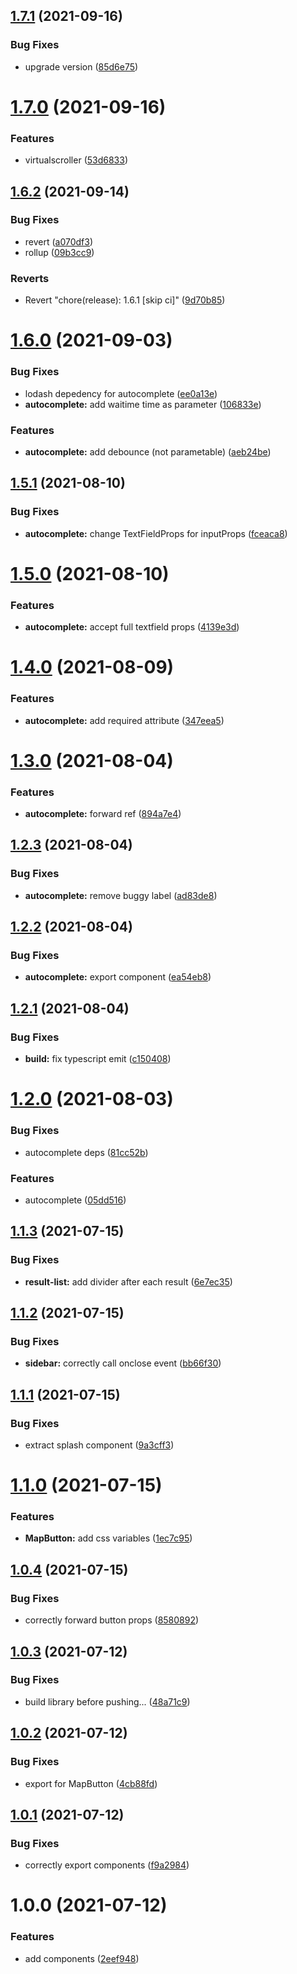 ## [1.7.1](https://github.com/DaVikingCode/react-components/compare/v1.7.0...v1.7.1) (2021-09-16)


### Bug Fixes

* upgrade version ([85d6e75](https://github.com/DaVikingCode/react-components/commit/85d6e75aed1cc79edbc15151c0304dda3cc79f3b))

# [1.7.0](https://github.com/DaVikingCode/react-components/compare/v1.6.2...v1.7.0) (2021-09-16)


### Features

* virtualscroller ([53d6833](https://github.com/DaVikingCode/react-components/commit/53d68334daaee93bda5ac6f08d2cf08ce575be38))

## [1.6.2](https://github.com/DaVikingCode/react-components/compare/v1.6.1...v1.6.2) (2021-09-14)


### Bug Fixes

* revert ([a070df3](https://github.com/DaVikingCode/react-components/commit/a070df3d5e93328e40e74cba2359d6dcecdb2206))
* rollup ([09b3cc9](https://github.com/DaVikingCode/react-components/commit/09b3cc9783a9914926360640897153089bd4aaf8))


### Reverts

* Revert "chore(release): 1.6.1 [skip ci]" ([9d70b85](https://github.com/DaVikingCode/react-components/commit/9d70b8559e0db2bf048ab2487a954dc523697fbd))

# [1.6.0](https://github.com/DaVikingCode/react-components/compare/v1.5.1...v1.6.0) (2021-09-03)


### Bug Fixes

* lodash depedency for autocomplete ([ee0a13e](https://github.com/DaVikingCode/react-components/commit/ee0a13e717125124f61dfb77ff8e17935e769546))
* **autocomplete:** add waitime time as parameter ([106833e](https://github.com/DaVikingCode/react-components/commit/106833eab634a1b567accd2e7f6a5b10d751d640))


### Features

* **autocomplete:** add debounce (not parametable) ([aeb24be](https://github.com/DaVikingCode/react-components/commit/aeb24beb30a7c4a0d6b655d6a9ac6e5a34d8fbb4))

## [1.5.1](https://github.com/DaVikingCode/react-components/compare/v1.5.0...v1.5.1) (2021-08-10)


### Bug Fixes

* **autocomplete:** change TextFieldProps for inputProps ([fceaca8](https://github.com/DaVikingCode/react-components/commit/fceaca8857fb377cbd108e0c6af317a4c5a6e613))

# [1.5.0](https://github.com/DaVikingCode/react-components/compare/v1.4.0...v1.5.0) (2021-08-10)


### Features

* **autocomplete:** accept full textfield props ([4139e3d](https://github.com/DaVikingCode/react-components/commit/4139e3dff8c67c8a9c19502e380b216c43de70a9))

# [1.4.0](https://github.com/DaVikingCode/react-components/compare/v1.3.0...v1.4.0) (2021-08-09)


### Features

* **autocomplete:** add required attribute ([347eea5](https://github.com/DaVikingCode/react-components/commit/347eea5065fbecb1b4b5c0cf6ffc65d45b6774d8))

# [1.3.0](https://github.com/DaVikingCode/react-components/compare/v1.2.3...v1.3.0) (2021-08-04)


### Features

* **autocomplete:** forward ref ([894a7e4](https://github.com/DaVikingCode/react-components/commit/894a7e45577dc87fa894ef253cff4269aa38b559))

## [1.2.3](https://github.com/DaVikingCode/react-components/compare/v1.2.2...v1.2.3) (2021-08-04)


### Bug Fixes

* **autocomplete:** remove buggy label ([ad83de8](https://github.com/DaVikingCode/react-components/commit/ad83de8d5bf329cacffb4a0ff3da7a10de20efcc))

## [1.2.2](https://github.com/DaVikingCode/react-components/compare/v1.2.1...v1.2.2) (2021-08-04)


### Bug Fixes

* **autocomplete:** export component ([ea54eb8](https://github.com/DaVikingCode/react-components/commit/ea54eb8af02b5eac0900ca65b52e708a05d33546))

## [1.2.1](https://github.com/DaVikingCode/react-components/compare/v1.2.0...v1.2.1) (2021-08-04)


### Bug Fixes

* **build:** fix typescript emit ([c150408](https://github.com/DaVikingCode/react-components/commit/c1504082794c819e37888ef943ddd53d5228315f))

# [1.2.0](https://github.com/DaVikingCode/react-components/compare/v1.1.3...v1.2.0) (2021-08-03)


### Bug Fixes

* autocomplete deps ([81cc52b](https://github.com/DaVikingCode/react-components/commit/81cc52babcc4d14b9fcfa101a6ee9b5337ac94c4))


### Features

* autocomplete ([05dd516](https://github.com/DaVikingCode/react-components/commit/05dd51677db27b876d0a7cf655622e6973a1e3de))

## [1.1.3](https://github.com/DaVikingCode/react-components/compare/v1.1.2...v1.1.3) (2021-07-15)


### Bug Fixes

* **result-list:** add divider after each result ([6e7ec35](https://github.com/DaVikingCode/react-components/commit/6e7ec350d2defe82cade40b093669b5dc4556057))

## [1.1.2](https://github.com/DaVikingCode/react-components/compare/v1.1.1...v1.1.2) (2021-07-15)


### Bug Fixes

* **sidebar:** correctly call onclose event ([bb66f30](https://github.com/DaVikingCode/react-components/commit/bb66f300c446f49e3c3f2ec9390c7b0769d5ca1b))

## [1.1.1](https://github.com/DaVikingCode/react-components/compare/v1.1.0...v1.1.1) (2021-07-15)


### Bug Fixes

* extract splash component ([9a3cff3](https://github.com/DaVikingCode/react-components/commit/9a3cff3e9948f4cdac508e8f6cc31ced047935c8))

# [1.1.0](https://github.com/DaVikingCode/react-components/compare/v1.0.4...v1.1.0) (2021-07-15)


### Features

* **MapButton:** add css variables ([1ec7c95](https://github.com/DaVikingCode/react-components/commit/1ec7c952da0b9e28b973abab6d0e356cfe091b3c))

## [1.0.4](https://github.com/DaVikingCode/react-components/compare/v1.0.3...v1.0.4) (2021-07-15)


### Bug Fixes

* correctly forward button props ([8580892](https://github.com/DaVikingCode/react-components/commit/85808927a11cf7a91245dbc56434b4bfef5d1c75))

## [1.0.3](https://github.com/DaVikingCode/react-components/compare/v1.0.2...v1.0.3) (2021-07-12)


### Bug Fixes

* build library before pushing... ([48a71c9](https://github.com/DaVikingCode/react-components/commit/48a71c956b16fbefca5f1880c1f67e846365fa04))

## [1.0.2](https://github.com/DaVikingCode/react-components/compare/v1.0.1...v1.0.2) (2021-07-12)


### Bug Fixes

* export for MapButton ([4cb88fd](https://github.com/DaVikingCode/react-components/commit/4cb88fd997050e974a494b752e32497d953eefa0))

## [1.0.1](https://github.com/DaVikingCode/react-components/compare/v1.0.0...v1.0.1) (2021-07-12)


### Bug Fixes

* correctly export components ([f9a2984](https://github.com/DaVikingCode/react-components/commit/f9a298402bb21ec0d6f486a4cc59184a0e502f04))

# 1.0.0 (2021-07-12)


### Features

* add components ([2eef948](https://github.com/DaVikingCode/react-components/commit/2eef948f65fee92f33c68aa88b019cb0827a9ce4))
